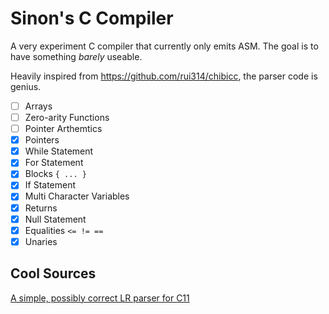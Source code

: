 # Sinon's C Compiler

A very experiment C compiler that currently only emits ASM.
The goal is to have something *barely* useable. 

Heavily inspired from https://github.com/rui314/chibicc, the parser code is genius.

- [ ] Arrays
- [ ] Zero-arity Functions
- [ ] Pointer Arthemtics
- [x] Pointers
- [x] While Statement
- [x] For Statement
- [x] Blocks `{ ... }`
- [x] If Statement
- [x] Multi Character Variables
- [x] Returns
- [x] Null Statement
- [x] Equalities `<= != ==`
- [x] Unaries

## Cool Sources

[A simple, possibly correct LR parser for C11](http://gallium.inria.fr/~fpottier/publis/jourdan-fpottier-2016.pdf)
